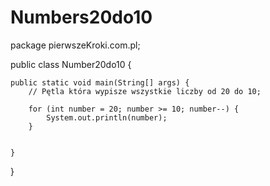 # Numbers20do10
package pierwszeKroki.com.pl;

public class Number20do10 {

	public static void main(String[] args) {
		// Pętla która wypisze wszystkie liczby od 20 do 10;
		
		for (int number = 20; number >= 10; number--) {
		    System.out.println(number);
		}


	}

}
